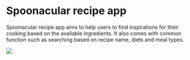 # Spoonacular recipe app
Spoonacular recipe app aims to help users to find inspirations for their cooking based on the available ingredients. It also comes with common function such as searching based on recipe name, diets and meal types. 

![](https://img-9gag-fun.9cache.com/photo/a9EDdMj_460s.jpg)

